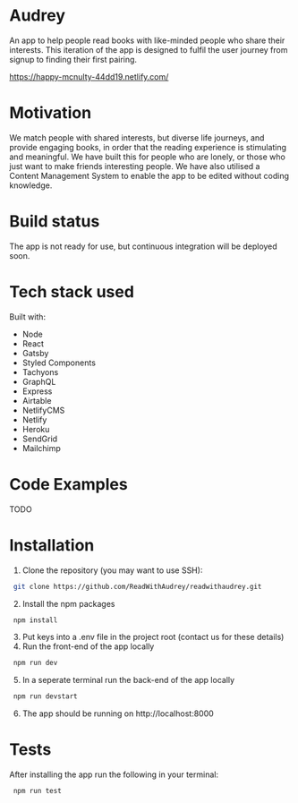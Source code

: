 

# Audrey
An app to help people read books with like-minded people who share their interests. This iteration of the app is designed to fulfil the user journey from signup to finding their first pairing.  

https://happy-mcnulty-44dd19.netlify.com/

# Motivation
We match people with shared interests, but diverse life journeys, and provide engaging books, in order that the reading experience is stimulating and meaningful. We have built this for people who are lonely, or those who just want to make friends interesting people.
We have also utilised a Content Management System to enable the app to be edited without coding knowledge.

# Build status
The app is not ready for use, but continuous integration will be deployed soon.

# Tech stack used
Built with:
* Node
* React
* Gatsby
* Styled Components
* Tachyons
* GraphQL
* Express
* Airtable
* NetlifyCMS
* Netlify
* Heroku
* SendGrid
* Mailchimp


# Code Examples
TODO

# Installation
1. Clone the repository (you may want to use SSH):
``` bash
 git clone https://github.com/ReadWithAudrey/readwithaudrey.git
```
2. Install the npm packages
``` bash
 npm install
```
3. Put keys into a .env file in the project root (contact us for these details)
4. Run the front-end of the app locally
``` bash
 npm run dev
```
5. In a seperate terminal run the back-end of the app locally
``` bash
 npm run devstart
```
6. The app should be running on http://localhost:8000

# Tests

After installing the app run the following in your terminal:
``` bash
 npm run test
```
